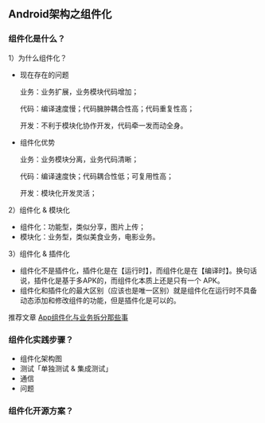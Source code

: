 ## Android架构之组件化
### 组件化是什么？

1）为什么组件化？
 
 * 现在存在的问题
 
   业务：业务扩展，业务模块代码增加；

   代码：编译速度慢；代码臃肿耦合性高；代码重复性高；

   开发：不利于模块化协作开发，代码牵一发而动全身。
 
 * 组件化优势
 
   业务：业务模块分离，业务代码清晰；
   
   代码：编译速度快；代码耦合性低；可复用性高；
   
   开发：模块化开发灵活；
 
2）组件化 & 模块化

* 组件化：功能型，类似分享，图片上传；
* 模块化：业务型，类似美食业务，电影业务。

3）组件化 & 插件化

* 组件化不是插件化，插件化是在【运行时】，而组件化是在【编译时】。换句话说，插件化是基于多APK的，而组件化本质上还是只有一个 APK。
* 组件化和插件化的最大区别（应该也是唯一区别）就是组件化在运行时不具备动态添加和修改组件的功能，但是插件化是可以的。

推荐文章 [App组件化与业务拆分那些事
](https://mp.weixin.qq.com/s?__biz=MzAxMTI4MTkwNQ==&mid=2650821809&idx=1&sn=858a4a070d77c3b23de862bd6bd2997c&chksm=80b7802fb7c009397b44af6e95659cfa418237995b38a9a3576e6f8d3a4c9cb5b0ace4de51d4&scene=38#wechat_redirect)

### 组件化实践步骤？
  * 组件化架构图
  * 测试「单独测试 & 集成测试」
  * 通信
  * 问题

### 组件化开源方案？



